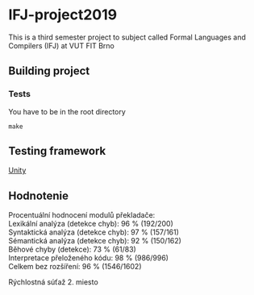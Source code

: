 # IFJ-project2019
This is a third semester project to subject called Formal Languages and Compilers (IFJ) at VUT FIT Brno

## Building project
### Tests
You have to be in the root directory
```
make
```

## Testing framework
[Unity](https://github.com/ThrowTheSwitch/Unity "Unity")

## Hodnotenie
Procentuální hodnocení modulů překladače:  
Lexikální analýza (detekce chyb): 96 % (192/200)  
Syntaktická analýza (detekce chyb): 97 % (157/161)  
Sémantická analýza (detekce chyb): 92 % (150/162)  
Běhové chyby (detekce): 73 % (61/83)  
Interpretace přeloženého kódu: 98 % (986/996)  
Celkem bez rozšíření: 96 % (1546/1602)  

Rýchlostná súťaž 2. miesto  

